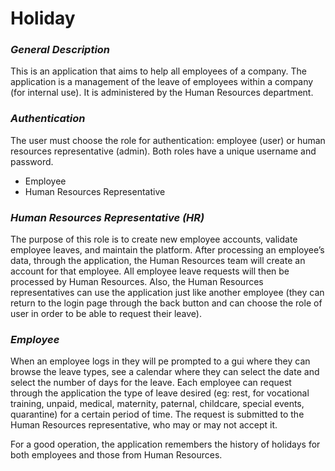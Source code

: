 # **Holiday**


### _General Description_
This is an application that aims to help all employees of a company. The application is a management of the leave of employees within a company (for internal use). It is administered by the Human Resources department.
###  _Authentication_
The user must choose the role for authentication: employee (user) or human resources representative (admin). Both roles have a unique username and password.
* Employee
* Human Resources Representative

### _Human Resources Representative (HR)_
The purpose of this role is to create new employee accounts, validate employee leaves, and maintain the platform. After processing an employee’s data, through the application, the Human Resources team will create an account for that employee. All employee leave requests will then be processed by Human Resources. Also, the Human Resources representatives can use the application just like another employee (they can return to the login page through the back button and can choose the role of user in order to be able to request their leave).

### _Employee_
When an employee logs in they will pe prompted to a gui where they can browse the leave types, see a calendar where they can select the date and select the number of days for the leave. Each employee can request through the application the type of leave desired (eg: rest, for vocational training, unpaid, medical, maternity, paternal, childcare, special events, quarantine) for a certain period of time. The request is submitted to the Human Resources representative, who may or may not accept it.

For a good operation, the application remembers the history of holidays for both employees and those from Human Resources.
